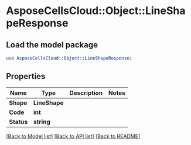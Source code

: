 # AsposeCellsCloud::Object::LineShapeResponse 

## Load the model package
```perl
use AsposeCellsCloud::Object::LineShapeResponse;
```

## Properties
Name | Type | Description | Notes
------------ | ------------- | ------------- | -------------
**Shape** | **LineShape** |  |
**Code** | **int** |  |
**Status** | **string** |  |  

[[Back to Model list]](../README.md#documentation-for-models) [[Back to API list]](../README.md#documentation-for-api-endpoints) [[Back to README]](../README.md)

